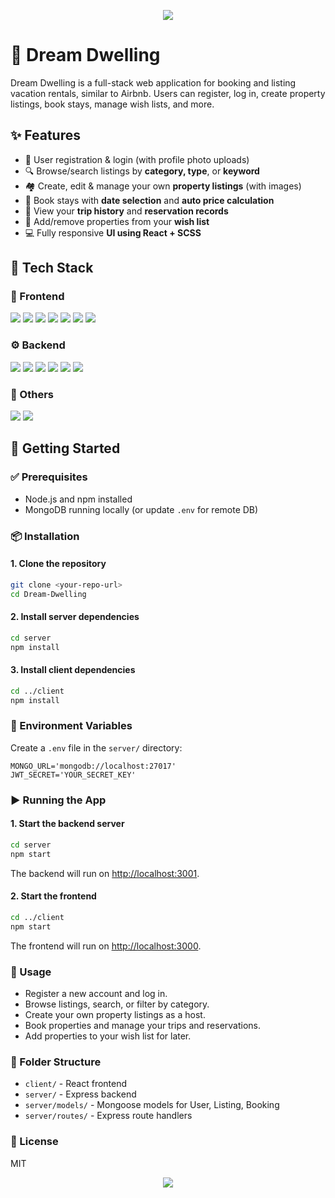 <p align="center">
  <img src="https://capsule-render.vercel.app/api?type=waving&color=gradient&height=100&section=header"/>
</p>

# 🏡 Dream Dwelling

Dream Dwelling is a full-stack web application for booking and listing vacation rentals, similar to Airbnb. Users can register, log in, create property listings, book stays, manage wish lists, and more.

## ✨ Features

- 🔐 User registration & login (with profile photo uploads)
- 🔍 Browse/search listings by **category, type**, or **keyword**
- 🏘️ Create, edit & manage your own **property listings** (with images)
- 📅 Book stays with **date selection** and **auto price calculation**
- 🧳 View your **trip history** and **reservation records**
- 💖 Add/remove properties from your **wish list**
- 💻 Fully responsive **UI using React + SCSS**

## 🧰 Tech Stack

### 🔧 Frontend  
<p>
  <img src="https://img.shields.io/badge/React-61DAFB?style=flat&logo=react&logoColor=white" />
  <img src="https://img.shields.io/badge/Redux-764ABC?style=flat&logo=redux&logoColor=white" />
  <img src="https://img.shields.io/badge/ReduxPersist-purple?style=flat" />
  <img src="https://img.shields.io/badge/ReactRouter-DD0031?style=flat&logo=react-router&logoColor=white" />
  <img src="https://img.shields.io/badge/SCSS-CC6699?style=flat&logo=sass&logoColor=white" />
  <img src="https://img.shields.io/badge/Material UI-007FFF?style=flat&logo=mui&logoColor=white" />
  <img src="https://img.shields.io/badge/ReactIcons-lightblue?style=flat" />
</p>

### ⚙️ Backend  
<p>
  <img src="https://img.shields.io/badge/Node.js-339933?style=flat&logo=nodedotjs&logoColor=white" />
  <img src="https://img.shields.io/badge/Express.js-000000?style=flat&logo=express&logoColor=white" />
  <img src="https://img.shields.io/badge/MongoDB-47A248?style=flat&logo=mongodb&logoColor=white" />
  <img src="https://img.shields.io/badge/Mongoose-880000?style=flat" />
  <img src="https://img.shields.io/badge/Multer-FFCA28?style=flat" />
  <img src="https://img.shields.io/badge/JWT-000000?style=flat&logo=jsonwebtokens&logoColor=white" />
</p>

### 🔄 Others  
<p>
  <img src="https://img.shields.io/badge/dotenv-ECD53F?style=flat&logo=dotenv&logoColor=black" />
  <img src="https://img.shields.io/badge/CORS-003366?style=flat" />
</p>


## 🚀 Getting Started

### ✅ Prerequisites

- Node.js and npm installed
- MongoDB running locally (or update `.env` for remote DB)

### 📦 Installation

#### 1. Clone the repository

```sh
git clone <your-repo-url>
cd Dream-Dwelling
```

#### 2. Install server dependencies

```sh
cd server
npm install
```

#### 3. Install client dependencies

```sh
cd ../client
npm install
```

### 🔐 Environment Variables

Create a `.env` file in the `server/` directory:

```
MONGO_URL='mongodb://localhost:27017'
JWT_SECRET='YOUR_SECRET_KEY'
```

### ▶️ Running the App

#### 1. Start the backend server

```sh
cd server
npm start
```

The backend will run on [http://localhost:3001](http://localhost:3001).

#### 2. Start the frontend

```sh
cd ../client
npm start
```

The frontend will run on [http://localhost:3000](http://localhost:3000).

### 📱 Usage

- Register a new account and log in.
- Browse listings, search, or filter by category.
- Create your own property listings as a host.
- Book properties and manage your trips and reservations.
- Add properties to your wish list for later.

### 🧩 Folder Structure

- `client/` - React frontend
- `server/` - Express backend
- `server/models/` - Mongoose models for User, Listing, Booking
- `server/routes/` - Express route handlers

### 📄 License

MIT

<p align="center">
  <img src="https://capsule-render.vercel.app/api?type=waving&color=gradient&height=100&section=footer"/>
</p>
